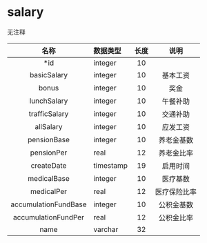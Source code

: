 # salary

无注释


| 名称 | 数据类型 | 长度  |  说明 |
| :--: | :--- | :------: |  :----: |
|*id | integer| 10 |     |
|basicSalary | integer| 10 |    基本工资 |
|bonus | integer| 10 |    奖金 |
|lunchSalary | integer| 10 |    午餐补助 |
|trafficSalary | integer| 10 |    交通补助 |
|allSalary | integer| 10 |    应发工资 |
|pensionBase | integer| 10 |    养老金基数 |
|pensionPer | real| 12 |    养老金比率 |
|createDate | timestamp| 19 |    启用时间 |
|medicalBase | integer| 10 |    医疗基数 |
|medicalPer | real| 12 |    医疗保险比率 |
|accumulationFundBase | integer| 10 |    公积金基数 |
|accumulationFundPer | real| 12 |    公积金比率 |
|name | varchar| 32 |     |
